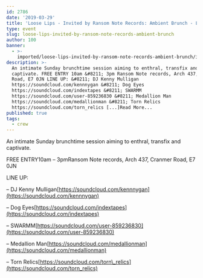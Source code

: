 ```yaml
---
id: 2786
date: '2019-03-29'
title: 'Loose Lips - Invited by Ransom Note Records: Ambient Brunch - Loose Lips'
type: event
slug: loose-lips-invited-by-ransom-note-records-ambient-brunch
author: 100
banner:
  - >-
    imported/loose-lips-invited-by-ransom-note-records-ambient-brunch/image2786.jpeg
description: >-
  An intimate Sunday brunchtime session aiming to enthral, transfix and
  captivate. FREE ENTRY 10am &#8211; 3pm Ransom Note records, Arch 437, Cranmer
  Road, E7 0JN LINE UP: &#8211; DJ Kenny Mulligan
  https://soundcloud.com/kennnygan &#8211; Dog Eyes
  https://soundcloud.com/indextapes &#8211; SWARMM
  https://soundcloud.com/user-859236830 &#8211; Medallion Man
  https://soundcloud.com/medallionman &#8211; Torn Relics
  https://soundcloud.com/torn_relics [...]Read More...
published: true
tags:
  - crew
---
```

An intimate Sunday brunchtime session aiming to enthral, transfix and captivate.

FREE ENTRY10am – 3pmRansom Note records, Arch 437, Cranmer Road, E7 0JN

LINE UP:

– DJ Kenny Mulligan[](https://l.facebook.com/l.php?u=https%3A%2F%2Fsoundcloud.com%2Fkennnygan%3Ffbclid%3DIwAR0BUFuv1hkkDTVJL2gsSkdGpldhnhs_cgbqx4fZUkKjrWab39dvoSmPcfA&h=AT3tpeyZITDvHYPbXnHC1l3TbJX3_8zi-BfWea9ZZrgY7ekk9yetm_IxBeajAj9PiCVNrKixRXMyPcDRLetphvSXQ7vHmEQ-2xPc5j6H_ahkank6wM154tgDj5_UZ3prHTTNpmg)[https://soundcloud.com/kennnygan](https://soundcloud.com/kennnygan)

– Dog Eyes[](https://soundcloud.com/indextapes?fbclid=IwAR2UxmF5DzOyynP0lw1iiXAF_2BeGl7wXY7kqkLxaIg3r14o7Lnp-domE6Y)[https://soundcloud.com/indextapes](https://soundcloud.com/indextapes)

– SWARMM[](https://soundcloud.com/user-859236830?fbclid=IwAR1DIJBANOxoaf79MD1Sbx2VFKCins5q3WJdxESJmO8BoUpHoUS9cYyrzkw)[https://soundcloud.com/user-859236830](https://soundcloud.com/user-859236830)

– Medallion Man[](https://l.facebook.com/l.php?u=https%3A%2F%2Fsoundcloud.com%2Fmedallionman%3Ffbclid%3DIwAR2GNbYMil59jynzwoblbAVdK8FvHEgMkxuYQuQzTjJc4yzZBJu988CkIfg&h=AT27jfWWatKMfkcJvAKn1rqJUIIFyzP4MkYQFmc3P7dypmELXLXRLWVW79jNAmvldKIGsHhWx9To2yqVpayEUBoCzyXuM8lrk0LULRSJxCyDfiyJ-0hmxW7gUoaNAFLXkn8XehI)[https://soundcloud.com/medallionman](https://soundcloud.com/medallionman)

– Torn Relics[](https://l.facebook.com/l.php?u=https%3A%2F%2Fsoundcloud.com%2Ftorn_relics%3Ffbclid%3DIwAR26JePMsI0UGRLiHlRbjF81Oc-20OrxTW1gTxUBftWMsOAlZbXzpOUxC6k&h=AT3NXMx6ScnhCttKjoJIzGYzxgkPX4pTUsXeptLyN50OflrAbU38z4hXvySE_JxCbw7yAZ-Zat3uqo1nI4yX0_-KkjlwI55bcafiJ-KLOxMB5RWJoMw8Lnj1GCmSMCDMKm1ZPZE)[https://soundcloud.com/torn\_relics](https://soundcloud.com/torn_relics)